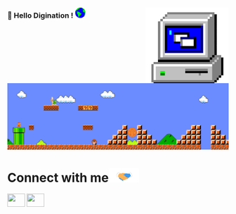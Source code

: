 ### 👋 Hello Digination !  <img src="https://github.com/digination-game/.github/blob/main/Assets/Earth.gif" width="24px"> <img align="right" alt="PC GIF" src="https://github.com/TheDudeThatCode/TheDudeThatCode/blob/master/Assets/PC.gif" width="190" />


<br>

<img src="https://github.com/digination-game/.github/blob/main/Assets/Mario_Gameplay.gif" alt="Mario Game" width="980">

<br>


# Connect with me<img src="https://github.com/digination-game/.github/blob/main/Assets/Handshake.gif" height="32px">




<p align="left">
<a href="https://twitter.com/Digi_metaverse" target="blank"><img align="center" src="https://cdn.jsdelivr.net/npm/simple-icons@3.0.1/icons/twitter.svg" alt="" height="30" width="40" /></a>
<a href="https://www.youtube.com/channel/UCTYU9lR4WPJ9CYS8luaSZvw" target="blank"><img align="center" src="https://cdn.jsdelivr.net/npm/simple-icons@3.0.1/icons/youtube.svg" alt="" height="30" width="40" /></a>
</p>

